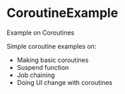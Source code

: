 # CoroutineExample
Example on Coroutines

Simple coroutine examples on:
- Making basic coroutines
- Suspend function
- Job chaining
- Doing UI change with coroutines
